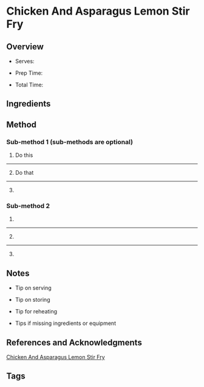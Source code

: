 # Chicken And Asparagus Lemon Stir Fry

## Overview

- Serves:

- Prep Time:

- Total Time:

## Ingredients



## Method

### Sub-method 1 (sub-methods are optional)

1. Do this
---
2. Do that
---
3.

### Sub-method 2

1.
---
2.
---
3.

## Notes

- Tip on serving

- Tip on storing

- Tip for reheating

- Tips if missing ingredients or equipment

## References and Acknowledgments

[Chicken And Asparagus Lemon Stir Fry](http://www.skinnytaste.com/2014/03/chicken-and-asparagus-lemon-stir-fry.html)

## Tags


